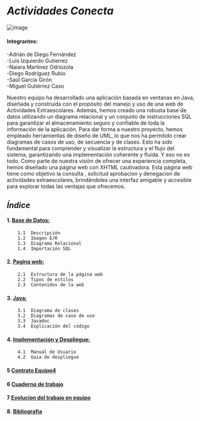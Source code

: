 # ***Actividades Conecta***  


[](https://tasks.office.com/educantabria.es/es-es/home/planner/#/plantaskboard?groupid=3fbb2604-a253-49a6-9c33-c0a1afe976e4&planid=0ww7mkzmjkot0iieuxxuqpyah7gg)

![image](https://github.com/LuisIzquierdoGutierrez/Reto/assets/119076009/229c41aa-5e7e-4ad4-94b0-a1f7a4f72049)

#### Integrantes:
-Adrián de Diego Fernández      
-Luis Izquierdo Gutierrez     
-Naiara Martínez Odriozola   
-Diego Rodríguez Rubio     
-Saúl García Girón    
-Miguel Gutiérrez Caso 



Nuestro equipo ha desarrollado una aplicación basada en ventanas en Java, diseñada y construida con el propósito del manejo y uso de una web de Actividades Extraescolares. Además, hemos creado una robusta base de datos utilizando un diagrama relacional y un conjunto de instrucciones SQL para garantizar el almacenamiento seguro y confiable de toda la información de la aplicación. Para dar forma a nuestro proyecto, hemos empleado herramientas de diseño de UML, lo que nos ha permitido crear diagramas de casos de uso, de secuencia y de clases. Esto ha sido fundamental para comprender y visualizar la estructura y el flujo del sistema, garantizando una implementación coherente y fluida. Y eso no es todo. Como parte de nuestra visión de ofrecer una experiencia completa, hemos diseñado una página web con XHTML cautivadora. Esta página web tiene como objetivo la consulta , solicitud aprobacion y denegacion de actividades extraescolares, brindándoles una interfaz amigable y accesible para explorar todas las ventajas que ofrecemos.


## ***Índice***
#### 1. [Base de Datos:](Bases.md)
```
    1.1  Descripción
    1.2  Imagen E/R          
    1.3  Diagrama Relacional      
    1.4  Importación SQL
``` 
#### 2. [Pagina web:](web.md) 
``` 
    2.1  Estructura de la página web   
    2.2  Tipos de estilos  
    2.3  Contenidos de la web
``` 
#### 3. [Java:](Java.md)  
``` 
    3.1  Diagrama de clases  
    3.2  Diagramas de caso de uso
    3.3  Javadoc
    3.4  Explicación del código
``` 
#### 4. [Implementación y Despliegue:](Sistemas.md)  
```
    4.1  Manual de Usuario
    4.2  Guia de despliegue

```

#### 5 [Contrato Equipo4](https://github.com/LuisIzquierdoGutierrez/Reto/blob/master/Recursos/ContratoEquipo4.pdf)
#### 6 [Cuaderno de trabajo](https://github.com/LuisIzquierdoGutierrez/Reto/blob/master/Recursos/Diario16DAM1_Equipo4.pdf)
#### 7 [Evolucion del trabajo en equipo](https://www.canva.com/design/DAFzzurZga8/TXvq3FxYSsbExyYvvlDU-A/edit?utm_content=DAFzzurZga8&utm_campaign=designshare&utm_medium=link2&utm_source=sharebutton)
#### 8. [Bibliografia](bibliografia.md)






